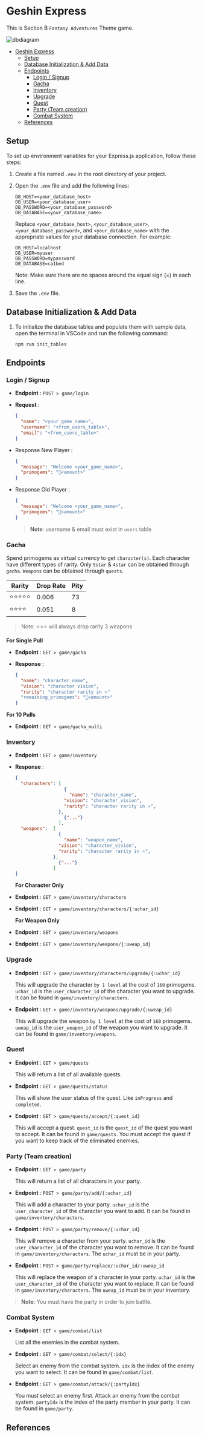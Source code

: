 # Geshin Express

This is Section B `Fantasy Adventures` Theme game.

![dbdiagram](img/db.png)

- [Geshin Express](#geshin-express)
  - [Setup](#setup)
  - [Database Initialization \& Add Data](#database-initialization--add-data)
  - [Endpoints](#endpoints)
    - [Login / Signup](#login--signup)
    - [Gacha](#gacha)
    - [Inventory](#inventory)
    - [Upgrade](#upgrade)
    - [Quest](#quest)
    - [Party (Team creation)](#party-team-creation)
    - [Combat System](#combat-system)
  - [References](#references)

## Setup

To set up environment variables for your Express.js application, follow these steps:

1. Create a file named `.env` in the root directory of your project.
2. Open the `.env` file and add the following lines:

   ```
   DB_HOST=<your_database_host>
   DB_USER=<your_database_user>
   DB_PASSWORD=<your_database_password>
   DB_DATABASE=<your_database_name>
   ```

   Replace `<your_database_host>`, `<your_database_user>`, `<your_database_password>`, and `<your_database_name>` with the appropriate values for your database connection.
   For example:

   ```
   DB_HOST=localhost
   DB_USER=myuser
   DB_PASSWORD=mypassword
   DB_DATABASE=ca1bed
   ```

   Note: Make sure there are no spaces around the equal sign (=) in each line.

3. Save the `.env` file.

## Database Initialization & Add Data

1. To initialize the database tables and populate them with sample data, open the terminal in VSCode and run the following command:

   ```
   npm run init_tables
   ```

## Endpoints

### Login / Signup

- **Endpoint** : `POST > game/login`
- **Request** :

  ```json
  {
    "name": "<your_game_name>",
    "username": "<from_users_table>",
    "email": "<from_users_table>"
  }
  ```

- Response New Player :
  ```json
  {
    "message": "Welcome <your_game_name>",
    "primogems": "💎<amount>"
  }
  ```
- Response Old Player :

  ```json
  {
    "message": "Welcome <your_game_name>",
    "primogems": "💎<amount>"
  }
  ```

  > **Note**: username & email must exist in `users` table

### Gacha

Spend primogems as virtual currency to get `character(s)`. Each character have different types of rarity. Only `5star` & `4star` can be obtained through `gacha`. `Weapons` can be obtained through `quests`.

| Rarity     | Drop Rate | Pity |
| ---------- | --------- | ---- |
| ⭐⭐⭐⭐⭐ | 0.006     | 73   |
| ⭐⭐⭐⭐   | 0.051     | 8    |

> Note: ⭐⭐⭐ will always drop rarity 3 weapons

**For Single Pull**

- **Endpoint** : `GET > game/gacha`
- **Response** :

  ```json
  {
    "name": "character name",
    "vision": "character vision",
    "rarity": "character rarity in ⭐"
    "remaining_primogems": "💎<amount>"
  }
  ```

**For 10 Pulls**

- **Endpoint** : `GET > game/gacha_multi`

### Inventory

- **Endpoint** : `GET > game/inventory`
- **Response** :

  ```json
  {
    "characters": [
                    {
                      "name": "character_name",
  		            "vision": "character_vision",
  		            "rarity": "character rarity in ⭐",
  		          },
                    {"..."}
                  ],
    "weapons":  [
                  {
                    "name": "weapon_name",
  		          "vision": "character_vision",
  		          "rarity": "character rarity in ⭐",
  		        },
                  {"..."}
                ]
  }
  ```

  **For Character Only**

- **Endpoint** : `GET > game/inventory/characters`
- **Endpoint** : `GET > game/inventory/characters/{:uchar_id}`

  **For Weapon Only**

- **Endpoint** : `GET > game/inventory/weapons`
- **Endpoint** : `GET > game/inventory/weapons/{:uweap_id}`

### Upgrade

- **Endpoint** : `GET > game/inventory/characters/upgrade/{:uchar_id}`

  This will upgrade the character `by 1 level` at the cost of `160` primogems. `uchar_id` is the `user_character_id` of the character you want to upgrade. It can be found in `game/inventory/characters`.

- **Endpoint** : `GET > game/inventory/weapons/upgrade/{:uweap_id}`

  This will upgrade the weapon `by 1 level` at the cost of `160` primogems. `uweap_id` is the `user_weapon_id` of the weapon you want to upgrade. It can be found in `game/inventory/weapons`.

### Quest

- **Endpoint** : `GET > game/quests`

  This will return a list of all available quests.

- **Endpoint** : `GET > game/quests/status`

  This will show the user status of the quest. Like `inProgress` and `completed`.

- **Endpoint** : `GET > game/quests/accept/{:quest_id}`

  This will accept a quest. `quest_id` is the `quest_id` of the quest you want to accept. It can be found in `game/quests`. You must accept the quest if you want to keep track of the eliminated enemies.

### Party (Team creation)

- **Endpoint** : `GET > game/party`

  This will return a list of all characters in your party.

- **Endpoint** : `POST > game/party/add/{:uchar_id}`

  This will add a character to your party. `uchar_id` is the `user_character_id` of the character you want to add. It can be found in `game/inventory/characters`.

- **Endpoint** : `POST > game/party/remove/{:uchar_id}`

  This will remove a character from your party. `uchar_id` is the `user_character_id` of the character you want to remove. It can be found in `game/inventory/characters`. The `uchar_id` must be in your party.

- **Endpoint** : `POST > game/party/replace/:uchar_id/:uweap_id`

  This will replace the weapon of a character in your party. `uchar_id` is the `user_character_id` of the character you want to replace. It can be found in `game/inventory/characters`. The `uweap_id` must be in your inventory.

> **Note**: You must have the party in order to join battle.

### Combat System

- **Endpoint** : `GET > game/combat/list`

  List all the enemies in the combat system.

- **Endpoint** : `GET > game/combat/select/{:idx}`

  Select an enemy from the combat system. `idx` is the index of the enemy you want to select. It can be found in `game/combat/list`.

- **Endpoint** : `GET > game/combat/attack/{:partyIdx}`

  You must select an enemy first. Attack an enemy from the combat system. `partyIdx` is the index of the party member in your party. It can be found in `game/party`.

## References
